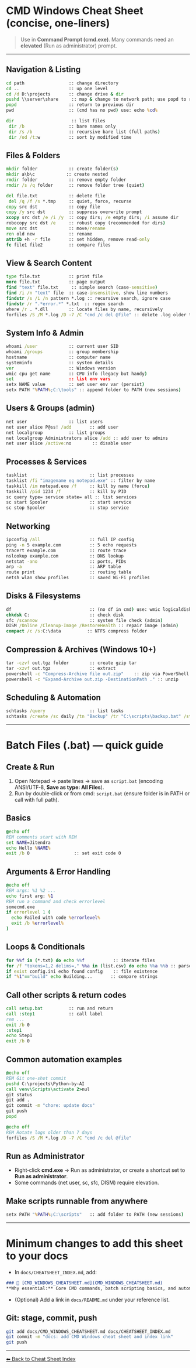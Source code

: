 
# CMD Windows Cheat Sheet (concise, one-liners)

> Use in **Command Prompt (cmd.exe)**. Many commands need an **elevated** (Run as administrator) prompt.

---
## Navigation & Listing
```cmd
cd path                 :: change directory
cd ..                   :: up one level
cd /d D:\projects       :: change drive & dir
pushd \\server\share     :: map & change to network path; use popd to return
popd                    :: return to previous dir
pwd                     :: (cmd has no pwd) use: echo %cd%

dir                      :: list files
 dir /b                 :: bare names only
 dir /s /b              :: recursive bare list (full paths)
 dir /od /t:w           :: sort by modified time
```

## Files & Folders
```cmd
mkdir folder            :: create folder(s)
mkdir a\b\c            :: create nested
rmdir folder            :: remove empty folder
rmdir /s /q folder      :: remove folder tree (quiet)

del file.txt            :: delete file
 del /q /f /s *.tmp     :: quiet, force, recurse
copy src dst            :: copy file
copy /y src dst         :: suppress overwrite prompt
xcopy src dst /e /i /y  :: copy dirs; /e empty dirs; /i assume dir
robocopy src dst /e     :: robust copy (recommended for dirs)
move src dst            :: move/rename
ren old new             :: rename
attrib +h -r file       :: set hidden, remove read-only
fc file1 file2          :: compare files
```

## View & Search Content
```cmd
type file.txt           :: print file
more file.txt           :: page output
find "text" file.txt     :: simple search (case-sensitive)
find /i /n "text" file  :: case-insensitive, show line numbers
findstr /s /i /n pattern *.log :: recursive search, ignore case
findstr /r ".*error.*" *.txt  :: regex search
where /r . *.dll        :: locate files by name, recursively
forfiles /S /M *.log /D -7 /C "cmd /c del @file" :: delete .log older than 7 days
```

## System Info & Admin
```cmd
whoami /user            :: current user SID
whoami /groups          :: group membership
hostname                :: computer name
systeminfo              :: system details
ver                     :: Windows version
wmic cpu get name       :: CPU info (legacy but handy)
set                     :: list env vars
setx NAME value         :: set user env var (persist)
setx PATH "%PATH%;C:\tools" :: append folder to PATH (new sessions)
```

## Users & Groups (admin)
```cmd
net user                :: list users
net user alice P@ss! /add       :: add user
net localgroup          :: list groups
net localgroup Administrators alice /add :: add user to admins
net user alice /active:no        :: disable user
```

## Processes & Services
```cmd
tasklist                        :: list processes
tasklist /fi "imagename eq notepad.exe" :: filter by name
taskkill /im notepad.exe /f     :: kill by name (force)
taskkill /pid 1234 /f           :: kill by PID
sc query type= service state= all :: list services
sc start Spooler                :: start service
sc stop Spooler                 :: stop service
```

## Networking
```cmd
ipconfig /all                   :: full IP config
ping -n 5 example.com           :: 5 echo requests
tracert example.com             :: route trace
nslookup example.com            :: DNS lookup
netstat -ano                    :: ports, PIDs
arp -a                          :: ARP table
route print                     :: routing table
netsh wlan show profiles        :: saved Wi‑Fi profiles
```

## Disks & Filesystems
```cmd
df                              :: (no df in cmd) use: wmic logicaldisk get size,freespace,caption
chkdsk C:                       :: check disk
sfc /scannow                    :: system file check (admin)
DISM /Online /Cleanup-Image /RestoreHealth :: repair image (admin)
compact /c /s:C:\data          :: NTFS compress folder
```

## Compression & Archives (Windows 10+)
```cmd
tar -czvf out.tgz folder        :: create gzip tar
tar -xzvf out.tgz               :: extract
powershell -c "Compress-Archive file out.zip"    :: zip via PowerShell
powershell -c "Expand-Archive out.zip -DestinationPath ." :: unzip
```

## Scheduling & Automation
```cmd
schtasks /query                 :: list tasks
schtasks /create /sc daily /tn "Backup" /tr "C:\scripts\backup.bat" /st 23:00 :: daily task 11 PM
```

---
# Batch Files (.bat) — quick guide

## Create & Run
1) Open Notepad → paste lines → save as `script.bat` (encoding ANSI/UTF‑8, **Save as type: All Files**).
2) Run by double‑click or from cmd: `script.bat` (ensure folder is in PATH or call with full path).

## Basics
```bat
@echo off                 
REM comments start with REM
set NAME=Jitendra         
echo Hello %NAME%         
exit /b 0                 :: set exit code 0
```

## Arguments & Error Handling
```bat
@echo off
REM args: %1 %2 ...
echo first arg: %1
REM run a command and check errorlevel
somecmd.exe
if errorlevel 1 (
  echo Failed with code %errorlevel%
  exit /b %errorlevel%
)
```

## Loops & Conditionals
```bat
for %%f in (*.txt) do echo %%f           :: iterate files
for /f "tokens=1,2 delims=," %%a in (list.csv) do echo %%a %%b :: parse CSV
if exist config.ini echo found config    :: file existence
if "%1"=="build" echo Building...       :: compare strings
```

## Call other scripts & return codes
```bat
call setup.bat          :: run and return
call :step1             :: call label
rem ...
exit /b 0
:step1
echo Step1
exit /b 0
```

## Common automation examples
```bat
@echo off
REM Git one‑shot commit
pushd C:\projects\Python-by-AI
call venv\Scripts\activate 2>nul
git status
git add .
git commit -m "chore: update docs"
git push
popd
```

```bat
@echo off
REM Rotate logs older than 7 days
forfiles /S /M *.log /D -7 /C "cmd /c del @file"
```

## Run as Administrator
- Right‑click **cmd.exe** → Run as administrator, or create a shortcut set to **Run as administrator**.
- Some commands (net user, sc, sfc, DISM) require elevation.

## Make scripts runnable from anywhere
```cmd
setx PATH "%PATH%;C:\scripts"   :: add folder to PATH (new sessions)
```

---
# Minimum changes to add this sheet to your docs
- In `docs/CHEATSHEET_INDEX.md`, add:
```markdown
### 🔗 [CMD_WINDOWS_CHEATSHEET.md](CMD_WINDOWS_CHEATSHEET.md)
**Why essential:** Core CMD commands, batch scripting basics, and automation tips for Windows.
```
- (Optional) Add a link in `docs/README.md` under your reference list.

## Git: stage, commit, push
```bash
git add docs/CMD_WINDOWS_CHEATSHEET.md docs/CHEATSHEET_INDEX.md
git commit -m "docs: add CMD Windows cheat sheet and index link"
git push
```

---
[⬅ Back to Cheat Sheet Index](CHEATSHEET_INDEX.md)
